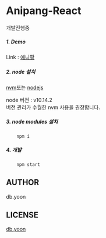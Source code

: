 # Anipang-React
개발진행중

##### 1. Demo
Link : [애니팡](http://luckyd.be:3000/#/game)

##### 2. node 설치
[nvm](https://github.com/creationix/nvm)또는
[nodejs](https://nodejs.org/ko/) 

node 버전 : v10.14.2   
버전 관리가 수월한 nvm 사용을 권장합니다.   

##### 3. node modules 설치

```terminal
    npm i
```

##### 4. 개발

```terminal
    npm start
```

## AUTHOR

db.yoon

## LICENSE

[db.yoon](http://luckyd.be)
